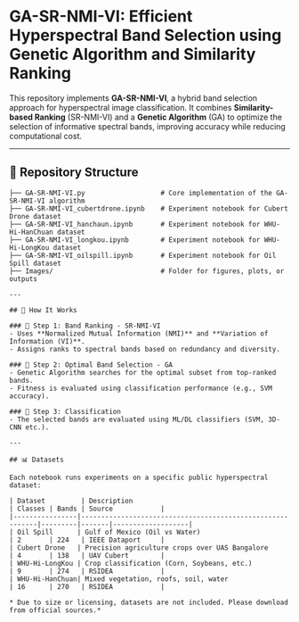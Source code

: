 # GA-SR-NMI-VI: Efficient Hyperspectral Band Selection using Genetic Algorithm and Similarity Ranking

This repository implements **GA-SR-NMI-VI**, a hybrid band selection approach for hyperspectral image classification. It combines **Similarity-based Ranking** (SR-NMI-VI) and a **Genetic Algorithm** (GA) to optimize the selection of informative spectral bands, improving accuracy while reducing computational cost.

---
## 📁 Repository Structure

```text
├── GA-SR-NMI-VI.py                   # Core implementation of the GA-SR-NMI-VI algorithm  
├── GA-SR-NMI-VI_cubertdrone.ipynb    # Experiment notebook for Cubert Drone dataset  
├── GA-SR-NMI-VI_hanchaun.ipynb       # Experiment notebook for WHU-Hi-HanChuan dataset  
├── GA-SR-NMI-VI_longkou.ipynb        # Experiment notebook for WHU-Hi-LongKou dataset  
├── GA-SR-NMI-VI_oilspill.ipynb       # Experiment notebook for Oil Spill dataset  
├── Images/                           # Folder for figures, plots, or outputs  

---

## 📖 How It Works

### 🔸 Step 1: Band Ranking - SR-NMI-VI
- Uses **Normalized Mutual Information (NMI)** and **Variation of Information (VI)**.
- Assigns ranks to spectral bands based on redundancy and diversity.

### 🔸 Step 2: Optimal Band Selection - GA
- Genetic Algorithm searches for the optimal subset from top-ranked bands.
- Fitness is evaluated using classification performance (e.g., SVM accuracy).

### 🔸 Step 3: Classification
- The selected bands are evaluated using ML/DL classifiers (SVM, 3D-CNN etc.).

---

## 📊 Datasets

Each notebook runs experiments on a specific public hyperspectral dataset:

| Dataset         | Description                                               | Classes | Bands | Source            |
|----------------|-----------------------------------------------------------|---------|-------|-------------------|
| Oil Spill      | Gulf of Mexico (Oil vs Water)                             | 2       | 224   | IEEE Dataport     |
| Cubert Drone   | Precision agriculture crops over UAS Bangalore            | 4       | 138   | UAV Cubert        |
| WHU-Hi-LongKou | Crop classification (Corn, Soybeans, etc.)                | 9       | 274   | RSIDEA            |
| WHU-Hi-HanChuan| Mixed vegetation, roofs, soil, water                      | 16      | 270   | RSIDEA            |

* Due to size or licensing, datasets are not included. Please download from official sources.*


